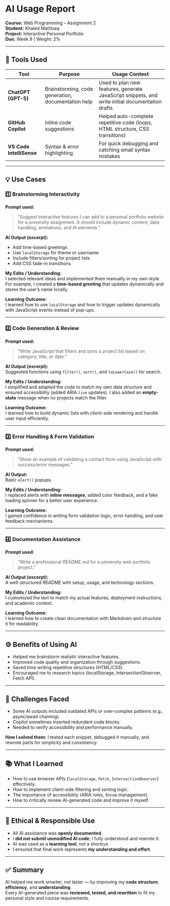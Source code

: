 # AI Usage Report  
**Course:** Web Programming – Assignment 2  
**Student:** Khaled Mathbaq  
**Project:** Interactive Personal Portfolio  
**Due:** Week 9 | Weight: 2%

---

## 🧠 Tools Used
| Tool | Purpose | Usage Context |
|------|----------|---------------|
| **ChatGPT (GPT-5)** | Brainstorming, code generation, documentation help | Used to plan new features, generate JavaScript snippets, and write initial documentation drafts |
| **GitHub Copilot** | Inline code suggestions | Helped auto-complete repetitive code (loops, HTML structure, CSS transitions) |
| **VS Code IntelliSense** | Syntax & error highlighting | For quick debugging and catching small syntax mistakes |

---

## 💡 Use Cases

### 1️⃣ Brainstorming Interactivity
**Prompt used:**  
> “Suggest interactive features I can add to a personal portfolio website for a university assignment. It should include dynamic content, data handling, animations, and AI elements.”

**AI Output (excerpt):**  
- Add time-based greetings  
- Use `localStorage` for theme or username  
- Include filters/sorting for project lists  
- Add CSS fade-in transitions  

**My Edits / Understanding:**  
I selected relevant ideas and implemented them manually in my own style. For example, I created a **time-based greeting** that updates dynamically and stores the user’s name locally.  

**Learning Outcome:**  
I learned how to use `localStorage` and how to trigger updates dynamically with JavaScript events instead of pop-ups.

---

### 2️⃣ Code Generation & Review
**Prompt used:**  
> “Write JavaScript that filters and sorts a project list based on category, title, or date.”

**AI Output (excerpt):**  
Suggested functions using `filter()`, `sort()`, and `toLowerCase()` for search.

**My Edits / Understanding:**  
I simplified and adapted the code to match my own data structure and ensured accessibility (added ARIA `live` updates). I also added an **empty-state** message when no projects match the filter.

**Learning Outcome:**  
I learned how to build dynamic lists with client-side rendering and handle user input efficiently.

---

### 3️⃣ Error Handling & Form Validation
**Prompt used:**  
> “Show an example of validating a contact form using JavaScript with success/error messages.”

**AI Output:**  
Basic `alert()` popups.

**My Edits / Understanding:**  
I replaced alerts with **inline messages**, added color feedback, and a fake loading spinner for a better user experience.

**Learning Outcome:**  
I gained confidence in writing form validation logic, error handling, and user feedback mechanisms.

---

### 4️⃣ Documentation Assistance
**Prompt used:**  
> “Write a professional README.md for a university web portfolio project.”

**AI Output (excerpt):**  
A well-structured README with setup, usage, and technology sections.

**My Edits / Understanding:**  
I customized the text to match my actual features, deployment instructions, and academic context.

**Learning Outcome:**  
I learned how to create clean documentation with Markdown and structure it for readability.

---

## ⚙️ Benefits of Using AI
- Helped me brainstorm realistic interactive features.  
- Improved code quality and organization through suggestions.  
- Saved time writing repetitive structures (HTML/CSS).  
- Encouraged me to research topics (localStorage, IntersectionObserver, Fetch API).  

---

## 🚧 Challenges Faced
- Some AI outputs included outdated APIs or over-complex patterns (e.g., async/await chaining).  
- Copilot sometimes inserted redundant code blocks.  
- Needed to verify accessibility and performance manually.  

**How I solved them:** I tested each snippet, debugged it manually, and rewrote parts for simplicity and consistency.

---

## 📚 What I Learned
- How to use browser APIs (`localStorage`, `fetch`, `IntersectionObserver`) effectively.  
- How to implement client-side filtering and sorting logic.  
- The importance of accessibility (ARIA roles, focus management).  
- How to critically review AI-generated code and improve it myself.  

---

## 🧩 Ethical & Responsible Use
- All AI assistance was **openly documented**.  
- I **did not submit unmodified AI code**; I fully understood and rewrote it.  
- AI was used as a **learning tool**, not a shortcut.  
- I ensured that final work represents **my understanding and effort**.

---

## ✅ Summary
AI helped me work smarter, not lazier — by improving my **code structure**, **efficiency**, and **understanding**.  
Every AI-generated piece was **reviewed, tested, and rewritten** to fit my personal style and course requirements.

